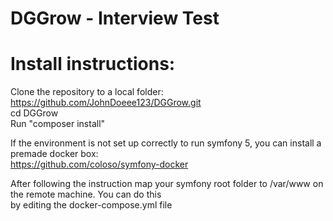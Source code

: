 # DGGrow - Interview Test

# Install instructions:
Clone the repository to a local folder:<br/>
https://github.com/JohnDoeee123/DGGrow.git<br/>
cd DGGrow<br/>
Run "composer install"<br/>

If the environment is not set up correctly to run symfony 5, you can install a premade docker box:<br/>
https://github.com/coloso/symfony-docker<br/>

After following the instruction  map your symfony root folder to /var/www on the remote machine. You can do this<br/>
by editing the docker-compose.yml file
